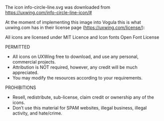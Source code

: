 The icon info-circle-line.svg was downloaded from https://uxwing.com/info-circle-line-icon/#

At the moment of implementing this image into Vogula this is what uxwing.com has in their license page (https://uxwing.com/license/):

All icons are licensed under MIT Licence and Icon fonts Open Font License

PERMITTED
- All icons on UXWing free to download, and use any personal, commercial projects.
- Attribution is NOT required, however, any credit will be much appreciated.
- You may modify the resources according to your requirements.

PROHIBITIONS
- Resell, redistribute, sub-license, claim credit or ownership any of the icons.
- Don’t use this material for SPAM websites, illegal business, illegal activity, and hate/crime.
